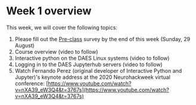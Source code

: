 # Week 1 overview
This week, we will cover the following topics:

1. Please fill out the [Pre-class](https://forms.gle/GgGkZbJnkFyttUeu6) survey by the end of this week (Sunday, 29 August)
2. Course overview (video to follow)
3. Interactive python on the DAES Linux systems (video to follow)
4. Logging in to the DAES Jupyterhub servers (video to follow)
5. Watch Fernando Perez (original developer of Interactive Python and Jupyter)'s keynote address at the 2020 Neurohackweek virtual conference: [https://www.youtube.com/watch?v=nXA39_eW3Q4&t=3767s](https://www.youtube.com/watch?v=nXA39_eW3Q4&t=3767s)
